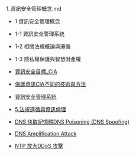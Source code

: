 1_資訊安全管理概念.md
 -  1 資訊安全管理概念
 - 1-1 資訊安全管理系統
 - 1-2 相關法規概論與遵循
 - 1-3 隱私權保護與智慧財產權

- [資訊安全目標_CIA](#資訊安全目標_機密性完整性與可用性)
- [保護資訊CIA不同的技術與方法](#保護資訊cia不同的技術與方法)
- [資訊安全管理系統](#資訊安全管理系統-information-security-management-system-isms)
- [5.法規遵循與資訊倫理](#5法規遵循與資訊倫理)


- [DNS 快取記憶體DNS Poisoning (DNS Spoofing)]()
- [DNS Amplification Attack]()
- [NTP 放大DDoS 攻擊]()
